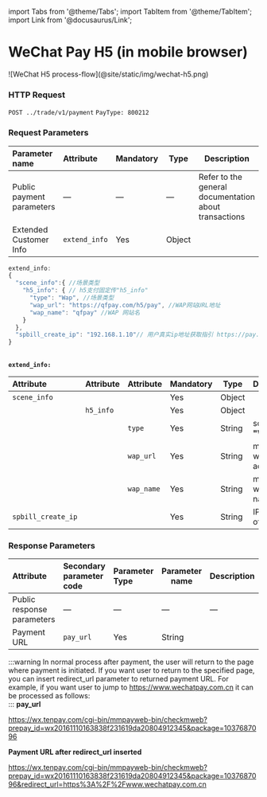 import Tabs from '@theme/Tabs';
import TabItem from '@theme/TabItem';
import Link from '@docusaurus/Link';

# WeChat Pay H5 (in mobile browser)

<Link href="/img/wechat-h5.png" target="_blank">![WeChat H5 process-flow](@site/static/img/wechat-h5.png)</Link>

### HTTP Request

`POST ../trade/v1/payment` `PayType: 800212`

### Request Parameters

|Parameter name|  Attribute | Mandatory| Type | Description |
|:----    |:---|:----- |-----   |-----   |
|Public payment parameters |—  |— |—  | Refer to the general documentation about transactions |
|Extended Customer Info|`extend_info`|Yes|Object||

```js
extend_info:
{
  "scene_info":{ //场景类型
    "h5_info": { // h5支付固定传"h5_info"
      "type": "Wap", //场景类型
      "wap_url": "https://qfpay.com/h5/pay", //WAP网站URL地址
      "wap_name": "qfpay" //WAP 网站名
    }              
  },
  "spbill_create_ip": "192.168.1.10"// 用户真实ip地址获取指引 https://pay.weixin.qq.com/wiki/doc/api/H5.php?chapter=15_5
}
```

<br/> **`extend_info:`**  <br/>

|Attribute|  Attribute | Attribute | Mandatory| Type | Description |
|:----    |:---|:----- |-----   |-----  |-----   |
|`scene_info`|||Yes|Object||
||`h5_info`||Yes|Object||
|||`type`|Yes|String|scene type **"Wap"**|
|||`wap_url`|Yes|String|mobile website address|
|||`wap_name`|Yes|String|mobile website name|
|`spbill_create_ip`|||Yes|String|IP address of user|

### Response Parameters

|Attribute| Secondary parameter code| Parameter Type| Parameter name|Description|
|:----    |:---|:----- |-----   |----   |
|Public response parameters    |—  |— |—  | — |
|Payment URL|`pay_url`|Yes|String||

:::warning
In normal process after payment, the user will return to the page where payment is initiated. If you want user to return to the specified page, you can insert redirect_url parameter to returned payment URL. For example, if you want user to jump to https://www.wechatpay.com.cn it can be processed as follows: <br/>
:::
**pay_url** <br/>

https://wx.tenpay.com/cgi-bin/mmpayweb-bin/checkmweb?prepay_id=wx20161110163838f231619da20804912345&package=1037687096 <br/>

**Payment URL after redirect_url inserted** <br/>

https://wx.tenpay.com/cgi-bin/mmpayweb-bin/checkmweb?prepay_id=wx20161110163838f231619da20804912345&package=1037687096&redirect_url=https%3A%2F%2Fwww.wechatpay.com.cn
